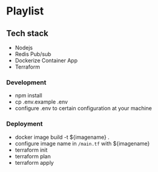 # Playlist

## Tech stack
- Nodejs
- Redis Pub/sub
- Dockerize Container App
- Terraform

### Development
- npm install
- cp .env.example .env
- configure .env to certain configuration at your machine

### Deployment
- docker image build -t ${imagename} .
- configure image name in `/main.tf` with ${imagename}
- terraform init
- terraform plan
- terraform apply
